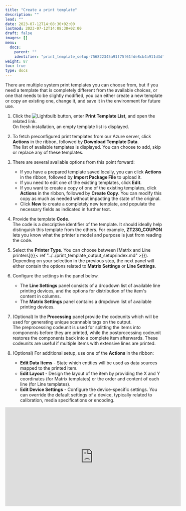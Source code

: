 ```yaml
---
title: "Create a print template"
description: ""
lead: ""
date: 2023-07-12T14:08:30+02:00
lastmod: 2023-07-12T14:08:30+02:00
draft: false
images: []
menu:
  docs:
    parent: ""
    identifier: "print_template_setup-756822345a91f75f61fde8cb4a911d3d"
weight: 87
toc: true
type: docs
---
```


There are multiple system print templates you can choose from, but if you need a template that is completely different from the available choices, or one that needs to be slightly modified, you can either create a new template or copy an existing one, change it, and save it in the environment for future use. 

1. Click the ![Lightbulb](Lightbulb_icon.PNG) button, enter **Print Template List**, and open the related link.    
   On fresh installation, an empty template list is displayed.
2. To fetch preconfigured print templates from our Azure server, click **Actions** in the ribbon, followed by **Download Template Data**.     
   The list of available templates is displayed. You can choose to add, skip or replace any of these templates.
3. There are several available options from this point forward:   
   - If you have a prepared template saved locally, you can click **Actions** in the ribbon, followed by **Import Package File** to upload it.
   - If you need to edit one of the existing templates, click **Edit**.
   - If you want to create a copy of one of the existing templates, click **Actions** in the ribbon, followed by **Create Copy**. You can modify this copy as much as needed without impacting the state of the original.
   - Click **New** to create a completely new template, and populate the necessary fields as indicated in further text. 

4. Provide the template **Code**.       
   The code is a descriptive identifier of the template. It should ideally help distinguish this template from the others. For example, **ZT230_COUPON** lets you know what the printer's model and purpose is just from reading the code.
5. Select the **Printer Type**. You can choose between [Matrix and Line printers]({{< ref "../../print_template_output_setup/index.md" >}}).      
   Depending on your selection in the previous step, the next panel will either contain the options related to **Matrix Settings** or **Line Settings**.
6. Configure the settings in the panel below.     
   - The **Line Settings** panel consists of a dropdown list of available line printing devices, and the options for distribution of the item's content in columns. 
   - The **Matrix Settings** panel contains a dropdown list of available printing devices.  
7. (Optional) In the **Processing** panel provide the codeunits which will be used for generating unique scannable tags on the output.    
   The preprocessing codeunit is used for splitting the items into components before they are printed, while the postprocessing codeunit restores the components back into a complete item afterwards. These codeunits are useful if multiple items with extensive lines are printed. 
8. (Optional) For additional setup, use one of the **Actions** in the ribbon:   
   - **Edit Data Items** - State which entities will be used as data sources mapped to the printed item. 
   - **Edit Layout** - Design the layout of the item by providing the X and Y coordinates (for Matrix templates) or the order and content of each line (for Line templates). 
   - **Edit Device Settings** - Configure the device-specific settings. You can override the default settings of a device, typically related to calibration, media specifications or encoding.

<iframe width="560" height="315" src="https://www.youtube.com/embed/VKI0MNWorPA" title="YouTube video player" frameborder="0" allow="accelerometer; autoplay; clipboard-write; encrypted-media; gyroscope; picture-in-picture; web-share" allowfullscreen></iframe>

